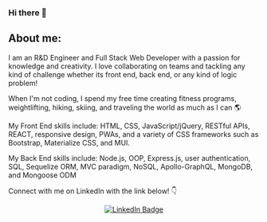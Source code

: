 ### Hi there 👋

## About me:

I am an R&D Engineer and Full Stack Web Developer with a passion for knowledge and creativity. I love collaborating on teams and tackling any kind of challenge whether its front end, back end, or any kind of logic problem! 

When I'm not coding, I spend my free time creating fitness programs, weightlifting, hiking, skiing, and traveling the world as much as I can :earth_americas:

My Front End skills include: HTML, CSS, JavaScript/jQuery, RESTful APIs, REACT, responsive design, PWAs, and a variety of CSS frameworks such as Bootstrap, Materialize CSS, and MUI.

My Back End skills include: Node.js, OOP, Express.js, user authentication, SQL, Sequelize ORM, MVC paradigm, NoSQL, Apollo-GraphQL, MongoDB, and Mongoose ODM

Connect with me on LinkedIn with the link below! :point_down:

<div id="badges" align="center">
  <a href="https://www.linkedin.com/in/lauren-lattanzi/">
    <img src="https://img.shields.io/badge/LinkedIn-blue?style=for-the-badge&logo=linkedin&logoColor=white" alt="LinkedIn Badge"/>
  </a>
</div>

